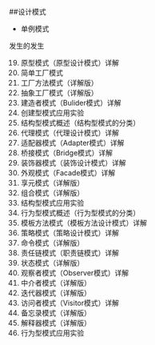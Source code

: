 ##设计模式

- 单例模式


发生的发生

19. 原型模式（原型设计模式）详解
20. 简单工厂模式
21. 工厂方法模式（详解版）
22. 抽象工厂模式（详解版）
23. 建造者模式（Bulider模式）详解
24. 创建型模式应用实验
25. 结构型模式概述（结构型模式的分类）
26. 代理模式（代理设计模式）详解
27. 适配器模式（Adapter模式）详解
28. 桥接模式（Bridge模式）详解
29. 装饰器模式（装饰设计模式）详解
30. 外观模式（Facade模式）详解
31. 享元模式（详解版）
32. 组合模式（详解版）
33. 结构型模式应用实验
34. 行为型模式概述（行为型模式的分类）
35. 模板方法模式（模板方法设计模式）详解
36. 策略模式（策略设计模式）详解
37. 命令模式（详解版）
38. 责任链模式（职责链模式）详解
39. 状态模式（详解版）
40. 观察者模式（Observer模式）详解
41. 中介者模式（详解版）
42. 迭代器模式（详解版）
43. 访问者模式（Visitor模式）详解
44. 备忘录模式（详解版）
45. 解释器模式（详解版）
46. 行为型模式应用实验